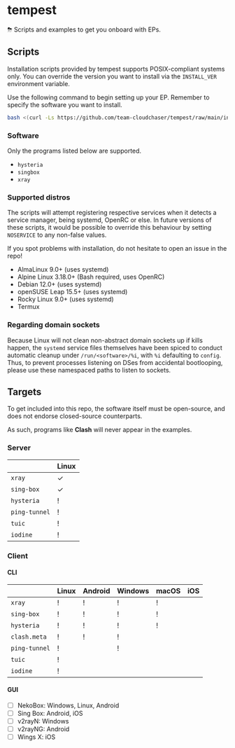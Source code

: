 # tempest

⛈ Scripts and examples to get you onboard with EPs.

## Scripts
Installation scripts provided by tempest supports POSIX-compliant systems only. You can override the version you want to install via the `INSTALL_VER` environment variable.

Use the following command to begin setting up your EP. Remember to specify the software you want to install.

```sh
bash <(curl -Ls https://github.com/team-cloudchaser/tempest/raw/main/install/<software>.sh)
```

### Software
Only the programs listed below are supported.

* `hysteria`
* `singbox`
* `xray`

### Supported distros
The scripts will attempt registering respective services when it detects a service manager, being systemd, OpenRC or else. In future versions of these scripts, it would be possible to override this behaviour by setting `NOSERVICE` to any non-false values.

If you spot problems with installation, do not hesitate to open an issue in the repo!

* AlmaLinux 9.0+ (uses systemd)
* Alpine Linux 3.18.0+ (Bash required, uses OpenRC)
* Debian 12.0+ (uses systemd)
* openSUSE Leap 15.5+ (uses systemd)
* Rocky Linux 9.0+ (uses systemd)
* Termux

### Regarding domain sockets
Because Linux will not clean non-abstract domain sockets up if kills happen, the `systemd` service files themselves have been spiced to conduct automatic cleanup under `/run/<software>/%i`, with `%i` defaulting to `config`. Thus, to prevent processes listening on DSes from accidental bootlooping, please use these namespaced paths to listen to sockets.

## Targets
To get included into this repo, the software itself must be open-source, and does not endorse closed-source counterparts.

As such, programs like **Clash** will never appear in the examples.

### Server
|               | Linux |
| ------------- | ----- |
| `xray`        | ✓     |
| `sing-box`    | ✓     |
| `hysteria`    | !     |
| `ping-tunnel` | !     |
| `tuic`        | !     |
| `iodine`      | !     |

### Client
#### CLI
|               | Linux | Android | Windows | macOS | iOS |
| ------------- | ----- | ------- | ------- | ----- | --- |
| `xray`        | !     | !       | !       | !     |     |
| `sing-box`    | !     | !       | !       | !     |     |
| `hysteria`    | !     | !       | !       | !     |     |
| `clash.meta`  | !     | !       | !       |       |     |
| `ping-tunnel` | !     |         | !       |       |     |
| `tuic`        | !     |         |         |       |     |
| `iodine`      | !     |         |         |       |     |

#### GUI
- [ ] NekoBox: Windows, Linux, Android
- [ ] Sing Box: Android, iOS
- [ ] v2rayN: Windows
- [ ] v2rayNG: Android
- [ ] Wings X: iOS